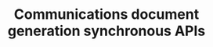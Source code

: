 ---
title: Communications document generation synchronous APIs
description: Learn to create and run communication APIs to merge XDP and PDF templates with XML data to generate branded communications for printing and digital deliveries.
openAPISpec: https://raw.githubusercontent.com/AdobeDocs/experience-manager-forms-cloud-service-developer-reference/main/src/swagger-specs/sync.yaml
keywords: 
  - Experience Manager Forms Communications
  - Communications
  - API Documentation
  - REST
  - HTTP
--- 